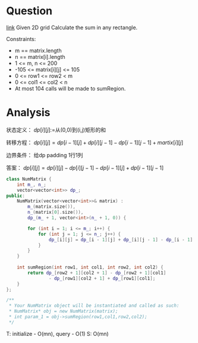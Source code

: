 # Question
[link](https://leetcode-cn.com/problems/range-sum-query-2d-immutable/)
Given 2D grid
Calculate the sum in any rectangle.

Constraints:
- m == matrix.length
- n == matrix[i].length
- 1 <= m, n <= 200
- -105 <= matrix[i][j] <= 105
- 0 <= row1 <= row2 < m
- 0 <= col1 <= col2 < n
- At most 104 calls will be made to sumRegion.

# Analysis
状态定义：
$dp[i][j]:=$从(0,0)到(i,j)矩形的和

转移方程：
$dp[i][j]=dp[i-1][j]+dp[i][j-1]-dp[i-1][j-1]+martix[i][j]$

边界条件：
给dp padding 1行1列

答案：
$dp[i][j]=dp[i][j]-dp[i][j-1]-dp[i-1][j]+dp[i-1][j-1]$

```cpp
class NumMatrix {
    int m_, n_;
    vector<vector<int>> dp_;
public:
    NumMatrix(vector<vector<int>>& matrix) : 
        m_(matrix.size()),
        n_(matrix[0].size()),
        dp_(m_ + 1, vector<int>(n_ + 1, 0)) {

        for (int i = 1; i <= m_; i++) {
            for (int j = 1; j <= n_; j++) {
                dp_[i][j] = dp_[i - 1][j] + dp_[i][j - 1] - dp_[i - 1][j - 1] + matrix[i - 1][j - 1];
            }
        }
    }
    
    int sumRegion(int row1, int col1, int row2, int col2) {
        return dp_[row2 + 1][col2 + 1] - dp_[row2 + 1][col1] 
                - dp_[row1][col2 + 1] + dp_[row1][col1];
    }
};

/**
 * Your NumMatrix object will be instantiated and called as such:
 * NumMatrix* obj = new NumMatrix(matrix);
 * int param_1 = obj->sumRegion(row1,col1,row2,col2);
 */
```
T: initialize - O(mn), query - O(1)
S: O(mn)